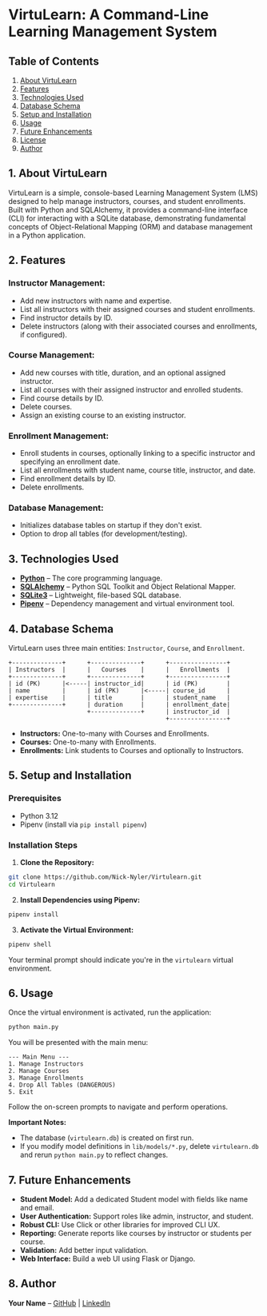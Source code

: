 # VirtuLearn: A Command-Line Learning Management System

## Table of Contents
1. [About VirtuLearn](#1-about-virtulearn)
2. [Features](#2-features)
3. [Technologies Used](#3-technologies-used)
4. [Database Schema](#4-database-schema)
5. [Setup and Installation](#5-setup-and-installation)
6. [Usage](#6-usage)
7. [Future Enhancements](#7-future-enhancements)
8. [License](#8-license)
9. [Author](#9-author)

## 1. About VirtuLearn

VirtuLearn is a simple, console-based Learning Management System (LMS) designed to help manage instructors, courses, and student enrollments. Built with Python and SQLAlchemy, it provides a command-line interface (CLI) for interacting with a SQLite database, demonstrating fundamental concepts of Object-Relational Mapping (ORM) and database management in a Python application.

## 2. Features

### Instructor Management:
- Add new instructors with name and expertise.
- List all instructors with their assigned courses and student enrollments.
- Find instructor details by ID.
- Delete instructors (along with their associated courses and enrollments, if configured).

### Course Management:
- Add new courses with title, duration, and an optional assigned instructor.
- List all courses with their assigned instructor and enrolled students.
- Find course details by ID.
- Delete courses.
- Assign an existing course to an existing instructor.

### Enrollment Management:
- Enroll students in courses, optionally linking to a specific instructor and specifying an enrollment date.
- List all enrollments with student name, course title, instructor, and date.
- Find enrollment details by ID.
- Delete enrollments.

### Database Management:
- Initializes database tables on startup if they don't exist.
- Option to drop all tables (for development/testing).

## 3. Technologies Used

- **[Python](https://www.python.org/)** – The core programming language.
- **[SQLAlchemy](https://www.sqlalchemy.org/)** – Python SQL Toolkit and Object Relational Mapper.
- **[SQLite3](https://www.sqlite.org/)** – Lightweight, file-based SQL database.
- **[Pipenv](https://pipenv.pypa.io/en/latest/)** – Dependency management and virtual environment tool.

## 4. Database Schema

VirtuLearn uses three main entities: `Instructor`, `Course`, and `Enrollment`.

```
+--------------+      +--------------+      +----------------+
| Instructors  |      |   Courses    |      |   Enrollments  |
+--------------+      +--------------+      +----------------+
| id (PK)      |<-----| instructor_id|      | id (PK)        |
| name         |      | id (PK)      |<-----| course_id      |
| expertise    |      | title        |      | student_name   |
+--------------+      | duration     |      | enrollment_date|
                      +--------------+      | instructor_id  |
                                            +----------------+
```

- **Instructors:** One-to-many with Courses and Enrollments.
- **Courses:** One-to-many with Enrollments.
- **Enrollments:** Link students to Courses and optionally to Instructors.

## 5. Setup and Installation

### Prerequisites

- Python 3.12
- Pipenv (install via `pip install pipenv`)

### Installation Steps

1. **Clone the Repository:**

```bash
git clone https://github.com/Nick-Nyler/Virtulearn.git
cd Virtulearn
```

2. **Install Dependencies using Pipenv:**

```bash
pipenv install
```

3. **Activate the Virtual Environment:**

```bash
pipenv shell
```

Your terminal prompt should indicate you're in the `virtulearn` virtual environment.

## 6. Usage

Once the virtual environment is activated, run the application:

```bash
python main.py
```

You will be presented with the main menu:

```
--- Main Menu ---
1. Manage Instructors
2. Manage Courses
3. Manage Enrollments
4. Drop All Tables (DANGEROUS)
5. Exit
```

Follow the on-screen prompts to navigate and perform operations.

**Important Notes:**
- The database (`virtulearn.db`) is created on first run.
- If you modify model definitions in `lib/models/*.py`, delete `virtulearn.db` and rerun `python main.py` to reflect changes.

## 7. Future Enhancements

- **Student Model:** Add a dedicated Student model with fields like name and email.
- **User Authentication:** Support roles like admin, instructor, and student.
- **Robust CLI:** Use Click or other libraries for improved CLI UX.
- **Reporting:** Generate reports like courses by instructor or students per course.
- **Validation:** Add better input validation.
- **Web Interface:** Build a web UI using Flask or Django.

## 8. Author

**Your Name** – [GitHub](https://github.com/Nick-Nyler) | [LinkedIn](https://www.linkedin.com/in/nixon-ochieng-a9a623218)